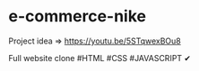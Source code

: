 # e-commerce-nike


Project idea => https://youtu.be/5STqwexBOu8

Full website clone #HTML #CSS #JAVASCRIPT ✔
